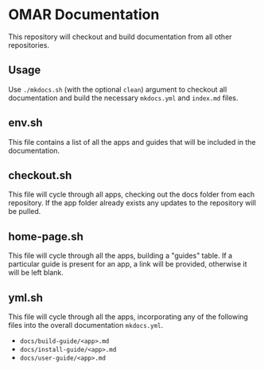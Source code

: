 # OMAR Documentation

This repository will checkout and build documentation from all other repositories.

## Usage
Use `./mkdocs.sh` (with the optional `clean`) argument to checkout all documentation and build the necessary `mkdocs.yml`  and `index.md` files.

## env.sh
This file contains a list of all the apps and guides that will be included in the documentation.

## checkout.sh
This file will cycle through all apps, checking out the docs folder from each repository. If the app folder already exists any updates to the repository will be pulled. 

## home-page.sh
This file will cycle through all the apps, building a "guides" table. If a particular guide is present for an app, a link will be provided, otherwise it will be left blank.

## yml.sh
This file will cycle through all the apps, incorporating any of the following files into the overall documentation `mkdocs.yml`.
* `docs/build-guide/<app>.md`
* `docs/install-guide/<app>.md`
* `docs/user-guide/<app>.md`
